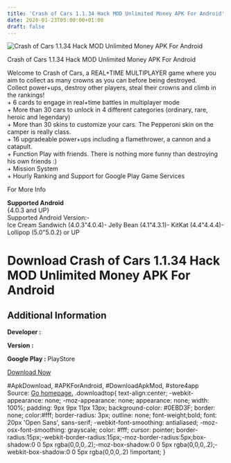 ```yaml
---
title: 'Crash of Cars 1.1.34 Hack MOD Unlimited Money APK For Android'
date: 2020-01-23T05:00:00+01:00
draft: false
---
```


![Crash of Cars 1.1.34 Hack MOD Unlimited Money APK For Android](https://i0.wp.com/apkhome.net/wp-content/uploads/2017/06/Crash-of-Cars-1.1.34.png "Crash of Cars 1.1.34 Hack MOD Unlimited Money APK For Android")

  

Crash of Cars 1.1.34 Hack MOD Unlimited Money APK For Android

Welcome to Crash of Cars, a REAL+TIME MULTIPLAYER game where you aim to collect as many crowns as you can before being destroyed.  
Collect power+ups, destroy other players, steal their crowns and climb in the rankings!  
\+ 6 cards to engage in real+time battles in multiplayer mode  
\+ More than 30 cars to unlock in 4 different categories (ordinary, rare, heroic and legendary)  
\+ More than 30 skins to customize your cars. The Pepperoni skin on the camper is really class.  
\+ 16 upgradeable power+ups including a flamethrower, a cannon and a catapult.  
\+ Function Play with friends. There is nothing more funny than destroying his own friends :)  
\+ Mission System  
\+ Hourly Ranking and Support for Google Play Game Services

For More Info

**Supported Android**  
{4.0.3 and UP}  
Supported Android Version:-  
Ice Cream Sandwich (4.0.3"4.0.4)- Jelly Bean (4.1"4.3.1)- KitKat (4.4"4.4.4)- Lollipop (5.0"5.0.2) or UP

Download Crash of Cars 1.1.34 Hack MOD Unlimited Money APK For Android
======================================================================

Additional Information
----------------------

**Developer :**

**Version :**

**Google Play :** PlayStore

  

[Download Now](https://store4app.co/post/crash-of-cars-1-1-34-hack-mod-unlimited-money-apk-for-android_1573671753)

  
#ApkDownload, #APKForAndroid, #DownloadApkMod, #store4app  
Source: [Go homepage.](https://store4app.co/post/crash-of-cars-1-1-34-hack-mod-unlimited-money-apk-for-android_1573671753) .downloadtop{ text-align:center; -webkit-appearance: none; -moz-appearance: none; appearance: none; width: 100%; padding: 9px 9px 11px 13px; background-color: #0EBD3F; border: none; color:#fff; border-radius: 3px; outline: none; font-weight;bold; font: 20px 'Open Sans', sans-serif; -webkit-font-smoothing: antialiased; -moz-osx-font-smoothing: grayscale; color: #fff; cursor: pointer; border-radius:15px;-webkit-border-radius:15px;-moz-border-radius:5px;box-shadow:0 0 5px rgba(0,0,0,.2);-moz-box-shadow:0 0 5px rgba(0,0,0,.2);-webkit-box-shadow:0 0 5px rgba(0,0,0,.2) !important; }